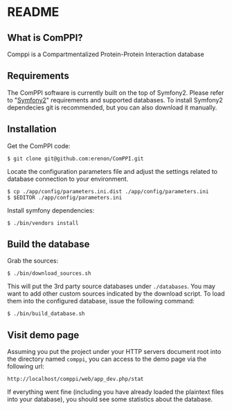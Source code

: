 README
======

What is ComPPI?
---------------

Comppi is a Compartmentalized Protein-Protein Interaction database

Requirements
------------

The ComPPI software is currently built on the top of Symfony2.
Please refer to "[Symfony2][1]" requirements and supported databases.
To install Symfony2 dependecies git is recommended, but you can also download it manually.

Installation
------------

Get the ComPPI code:

    $ git clone git@github.com:erenon/ComPPI.git
    
Locate the configuration parameters file and adjust the settings related to database connection to your environment.

    $ cp ./app/config/parameters.ini.dist ./app/config/parameters.ini
    $ $EDITOR ./app/config/parameters.ini

Install symfony dependencies:

    $ ./bin/vendors install
    
Build the database
------------------

Grab the sources:

    $ ./bin/download_sources.sh

This will put the 3rd party source databases under `./databases`. You may want to add other custom sources indicated by the download script. To load them into the configured database, issue the following command:

    $ ./bin/build_database.sh
    
Visit demo page
---------------

Assuming you put the project under your HTTP servers document root into the directory named `comppi`, you can access to the demo page via the following url:

    http://localhost/comppi/web/app_dev.php/stat
    
If everything went fine (including you have already loaded the plaintext files into your database), you should see some statistics about the database.

[1]: http://symfony.com/
